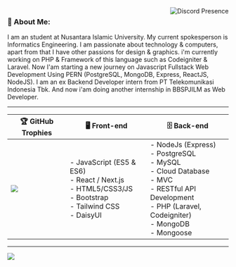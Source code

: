 <a href="https://discord.com/users/736054869219082332" target="_blank" rel="nofollow">
   <img src="https://lanyard-profile-readme.vercel.app/api/736054869219082332?idleMessage=Probably%20doing%20something%20else..." alt="Discord Presence" align="right">
</a>

### 💫 About Me:

I am an student at Nusantara Islamic University. My current spokesperson is Informatics Engineering. I am passionate about technology & computers, apart from that I have other passions for design & graphics. i'm currently working on PHP & Framework of this language such as Codeigniter & Laravel. Now I'am starting a new journey on Javascript Fullstack Web Development Using PERN (PostgreSQL, MongoDB, Express, ReactJS, NodeJS). I am an ex Backend Developer intern from PT Telekomunikasi Indonesia Tbk. And now i'am doing another internship in BBSPJILM as Web Developer.

---

| <b>🏆 GitHub Trophies</b> | <b>🖥️ Front-end </b> | <b>🗄️ Back-end </b> |
| --- | --- | --- |
| <img src="https://github-profile-trophy.vercel.app/?username=RaiA133&theme=onestar&no-frame=true&row=2&column=4"> | - JavaScript (ES5 & ES6)<br>- React / Next.js<br>- HTML5/CSS3/JS<br>- Bootstrap<br>- Tailwind CSS<br>- DaisyUI<br> | - NodeJs (Express)<br>- PostgreSQL<br>- MySQL<br>- Cloud Database<br>- MVC<br>- RESTful API Development<br>- PHP (Laravel, Codeigniter)<br>- MongoDB<br>- Mongoose |

---

[![](https://visitcount.itsvg.in/api?id=RaiA133&icon=1&color=9)](https://visitcount.itsvg.in)

<!-- Proudly created with GPRM ( https://gprm.itsvg.in ) -->
